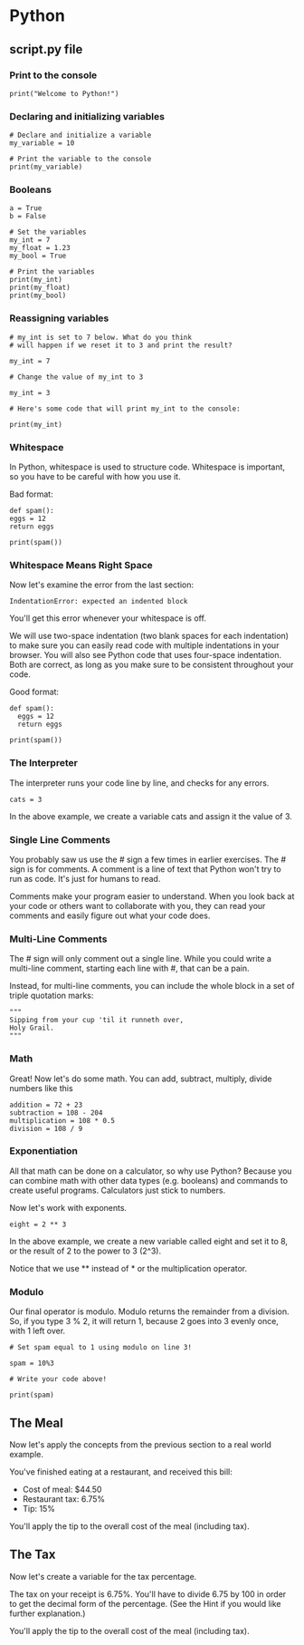 # Python

## script.py file

### Print to the console
```
print("Welcome to Python!")
```
### Declaring and initializing variables

```
# Declare and initialize a variable
my_variable = 10

# Print the variable to the console
print(my_variable)
```
### Booleans

```
a = True
b = False
```

```
# Set the variables
my_int = 7
my_float = 1.23
my_bool = True

# Print the variables
print(my_int)
print(my_float)
print(my_bool)
```

### Reassigning variables

```
# my_int is set to 7 below. What do you think
# will happen if we reset it to 3 and print the result?

my_int = 7

# Change the value of my_int to 3

my_int = 3

# Here's some code that will print my_int to the console:

print(my_int)
```

### Whitespace

In Python, whitespace is used to structure code. Whitespace is important, so you have to be careful with how you use it.

Bad format:
```
def spam():
eggs = 12
return eggs
        
print(spam())
```

### Whitespace Means Right Space

Now let's examine the error from the last section:

```
IndentationError: expected an indented block
```

You'll get this error whenever your whitespace is off.

We will use two-space indentation (two blank spaces for each indentation) to make sure you can easily read code with multiple indentations in your browser. You will also see Python code that uses four-space indentation. Both are correct, as long as you make sure to be consistent throughout your code.

Good format:
```
def spam():
  eggs = 12
  return eggs
        
print(spam())
```

### The Interpreter

The interpreter runs your code line by line, and checks for any errors.

```
cats = 3
```

In the above example, we create a variable cats and assign it the value of 3.

### Single Line Comments

You probably saw us use the # sign a few times in earlier exercises. The # sign is for comments. A comment is a line of text that Python won't try to run as code. It's just for humans to read.

Comments make your program easier to understand. When you look back at your code or others want to collaborate with you, they can read your comments and easily figure out what your code does.

### Multi-Line Comments

The # sign will only comment out a single line. While you could write a multi-line comment, starting each line with #, that can be a pain.

Instead, for multi-line comments, you can include the whole block in a set of triple quotation marks:

```
"""
Sipping from your cup 'til it runneth over,
Holy Grail.
"""
```
### Math

Great! Now let's do some math. You can add, subtract, multiply, divide numbers like this

```
addition = 72 + 23
subtraction = 108 - 204
multiplication = 108 * 0.5
division = 108 / 9
```

### Exponentiation

All that math can be done on a calculator, so why use Python? Because you can combine math with other data types (e.g. booleans) and commands to create useful programs. Calculators just stick to numbers.

Now let's work with exponents.

```
eight = 2 ** 3
```

In the above example, we create a new variable called eight and set it to 8, or the result of 2 to the power to 3 (2^3).

Notice that we use ** instead of * or the multiplication operator.

### Modulo

Our final operator is modulo. Modulo returns the remainder from a division. So, if you type 3 % 2, it will return 1, because 2 goes into 3 evenly once, with 1 left over.

```
# Set spam equal to 1 using modulo on line 3!

spam = 10%3

# Write your code above!

print(spam)
```

## The Meal

Now let's apply the concepts from the previous section to a real world example.

You've finished eating at a restaurant, and received this bill:

* Cost of meal: $44.50
* Restaurant tax: 6.75%
* Tip: 15%

You'll apply the tip to the overall cost of the meal (including tax).

## The Tax

Now let's create a variable for the tax percentage.

The tax on your receipt is 6.75%. You'll have to divide 6.75 by 100 in order to get the decimal form of the percentage. (See the Hint if you would like further explanation.)

You'll apply the tip to the overall cost of the meal (including tax).

